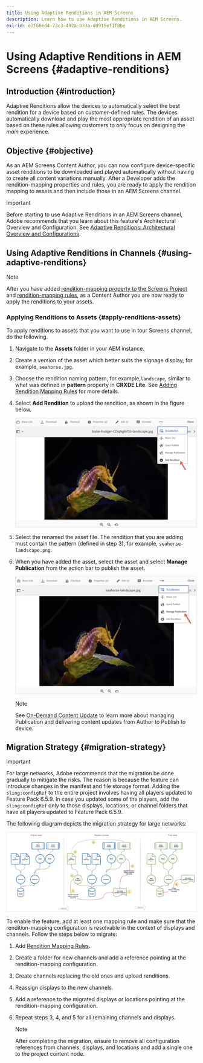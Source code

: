 ```yaml
---
title: Using Adaptive Renditions in AEM Screens
description: Learn how to use Adaptive Renditions in AEM Screens.
exl-id: e7f68ed4-73c3-492a-b33a-dd915ef1f8be
---
```

# Using Adaptive Renditions in AEM Screens {#adaptive-renditions}

## Introduction {#introduction}

Adaptive Renditions allow the devices to automatically select the best rendition for a device based on customer-defined rules. The devices automatically download and play the most appropriate rendition of an asset based on these rules allowing customers to only focus on designing the *main* experience.

## Objective {#objective}

As an AEM Screens Content Author, you can now configure device-specific asset renditions to be downloaded and played automatically without having to create all content variations manually.
After a Developer adds the rendition-mapping properties and rules, you are ready to apply the rendition mapping to assets and then include those in an AEM Screens channel.

>[!IMPORTANT]
>Before starting to use Adaptive Renditions in an AEM Screens channel, Adobe recommends that you learn about this feature's Architectural Overview and Configuration. See [Adaptive Renditions: Architectural Overview and Configurations](/help/user-guide/adaptive-renditions.md).

## Using Adaptive Renditions in Channels {#using-adaptive-renditions}

>[!NOTE]
>After you have added [rendition-mapping property to the Screens Project](/help/user-guide/adaptive-renditions.md#rendition-mapping-new) and [rendition-mapping rules](/help/user-guide/adaptive-renditions.md#add-rendition-mapping-rules), as a Content Author you are now ready to apply the renditions to your assets.

### Applying Renditions to Assets {#apply-renditions-assets}

To apply renditions to assets that you want to use in tour Screens channel, do the following.

1. Navigate to the **Assets** folder in your AEM instance.
1. Create a version of the asset which better suits the signage display, for example, `seahorse.jpg`.
1. Choose the rendition naming pattern, for example,`landscape`, similar to  what was defined in **pattern** property in **CRXDE Lite**. See [Adding Rendition Mapping Rules](/help/user-guide/adaptive-renditions.md#add-rendition-mapping-rules) for more details.
1. Select **Add Rendition** to upload the rendition, as shown in the figure below.

   ![image](/help/user-guide/assets/adaptive-renditions/manage-pub-asset2.png)

1. Select the renamed the asset file. The rendition that you are adding must contain the pattern (defined in step 3), for example, `seahorse-landscape.png`.
1. When you have added the asset, select the asset and select **Manage Publication** from the action bar to publish the asset.

   ![image](/help/user-guide/assets/adaptive-renditions/manage-pub-asset1.png)

   >[!NOTE]
   >See [On-Demand Content Update](https://experienceleague.adobe.com/en/docs/experience-manager-screens/user-guide/authoring/content-updates/on-demand-content) to learn more about  managing Publication and delivering content updates from Author to Publish to device.

## Migration Strategy {#migration-strategy}

>[!IMPORTANT]
>For large networks, Adobe recommends that the migration be done gradually to mitigate the risks. The reason is because the feature can introduce changes in the manifest and file storage format. Adding the `sling:configRef` to the entire project involves having all players updated to Feature Pack 6.5.9. In case you updated some of the players, add the `sling:configRef` only to those displays, locations, or channel folders that have all players updated to Feature Pack 6.5.9.

The following diagram depicts the migration strategy for large networks:

![image](/help/user-guide/assets/adaptive-renditions/migration-strategy1.png)

To enable the feature, add at least one mapping rule and make sure that the rendition-mapping configuration is resolvable in the context of displays and channels. Follow the steps below to migrate:

1. Add [Rendition Mapping Rules](/help/user-guide/adaptive-renditions.md).
1. Create a folder for new channels and add a reference pointing at the rendition-mapping configuration.
1. Create channels replacing the old ones and upload renditions.
1. Reassign displays to the new channels.
1. Add a reference to the migrated displays or locations pointing at the rendition-mapping configuration.
1. Repeat steps 3, 4, and 5 for all remaining channels and displays.

   >[!NOTE]
   >After completing the migration, ensure to remove all configuration references from channels, displays, and locations and add a single one to the project content node.
